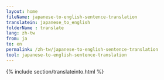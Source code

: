 ```yaml
---
layout: home
fileName: japanese-to-english-sentence-translation
translatein: japanese_to_english
folderName : translate
lang: zh-tw
from: ja
to: en
permalink: /zh-tw/japanese-to-english-sentence-translation
tool: japanese-to-english-sentence-translation
---
```

{% include section/translateinto.html %}